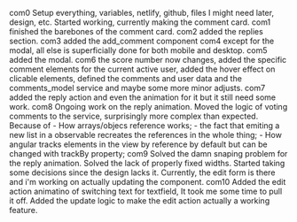 com0
    Setup everything, variables, netlify, github, files I might need later, design, etc. Started working, currently making the comment card.
com1
    finished the barebones of the comment card.
com2
    added the replies section.
com3
    added the add_comment component
com4
    except for the modal, all else is superficially done for both mobile and desktop. 
com5
    added the modal.
com6
    the score number now changes, added the specific comment elements for the current active user, added the hover effect on clicable elements, defined the comments and user data and the comments_model service and maybe some more minor adjusts.
com7
    added the reply action and even the animation for it but it still need some work.
com8
    Ongoing work on the reply animation. Moved the logic of voting comments to the service, surprisingly more complex than expected. Because of 
    - How arrays/objecs reference works; 
    - the fact that emiting a new list in a observable recreates the references in the whole thing;
    - How angular tracks elements in the view by reference by default but can be changed with trackBy property;
com9
    Solved the damn snaping problem for the reply animation. 
    Solved the lack of properly fixed widths. 
    Started taking some decisions since the design lacks it. 
    Currently, the edit form is there and i'm working on actually updating the component.
com10
    Added the edit action animatino of switching text for textfield, It took me some time to pull it off.
    Added the update logic to make the edit action actually a working feature.